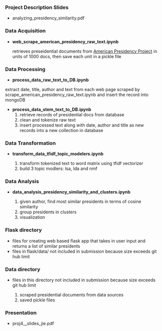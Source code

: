 

### Project Description Slides
* analyzing_presidency_similarity.pdf

### Data Acquisition

* __web_scrape_american_presidency_raw_text.ipynb__ 

  retrieves preseidential documents from [American Presidency Project](http://www.presidency.ucsb.edu/) in units of 1000 docs, then save each unit in a pickle file

### Data Processing

* __process_data_raw_text_to_DB.ipynb__ 

 extract date, title, author and text from each web page scraped by scrape_american_presidency_raw_text.ipynb and insert the record into mongoDB
 
 
* __process_data_stem_text_to_DB.ipynb__
    1. retrieve records of presidential docs from database
    2. clean and tokenize raw text
    3.  insert processed text along with date, author and title as new records into a  new collection in database
 

### Data Transformation

* __transform_data_tfidf_topic_modelers.ipynb__ 

  1. transform tokenized text to word matrix using tfidf vectorizer
  2. build 3 topic modlers: lsa, lda and nmf

### Data Analysis

* __data_analysis_presidency_similarity_and_clusters.ipynb__

  1. given author, find most similar presidents in terms of cosine similarity
  2. group presidents in clusters 
  3. visualization

### Flask directory


  * files for creating web based flask app that takes in user input and returns a list of similar presidents
  * files in flask/data/ not included in submission because size exceeds git hub limit




### Data directory

* files in this directory not included in submission because size exceeds git hub limit

  1. scraped presidential documents from data sources
  2. saved pickle files



### Presentation
* proj4__slides_jie.pdf

 
